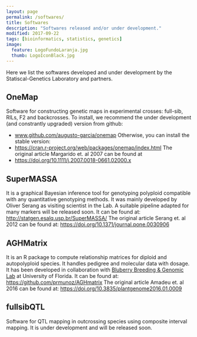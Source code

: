 ```yaml
---
layout: page
permalink: /softwares/
title: Softwares
description: "Softwares released and/or under development."
modified: 2017-09-22
tags: [bioinformatics, statistics, genetics]
image:
  feature: LogoFundoLaranja.jpg
  thumb: LogoIconBlack.jpg
---
```


Here we list the softwares developed and under development by the Statiscal-Genetics Laboratory and partners.

## OneMap 
Software for constructing genetic maps in experimental crosses: full-sib, RILs, F2 and backcrosses.
To install, we recommend the under development (and constrantly upgraded) version from github:
- www.github.com/augusto-garcia/onemap
Otherwise, you can install the stable version:
- https://cran.r-project.org/web/packages/onemap/index.html
The original article Margarido et. al 2007 can be found at 
- https://doi.org/10.1111/j.2007.0018-0661.02000.x

## SuperMASSA
It is a graphical Bayesian inference tool for genotyping polyploid compatible with any quantitative genotyping methods. It was mainly developed by Oliver Serang as visiting scientist in the Lab. A suitable pipeline adapted for many markers will be released soon.
It can be found at:
http://statgen.esalq.usp.br/SuperMASSA/
The original article Serang et. al 2012 can be found at:
https://doi.org/10.1371/journal.pone.0030906

## AGHMatrix
It is an R package to compute relationship matrices for diploid and autopolyploid species. It handles pedigree and molecular data with dosage. It has been developed in collaboration with [Bluberry Breeding & Genomic Lab](http://www.blueberrybreeding.com/) at University of Florida.
It can be found at:
https://github.com/prmunoz/AGHmatrix
The original article Amadeu et. al 2016 can be found at:
https://doi.org/10.3835/plantgenome2016.01.0009

## fullsibQTL
Software for QTL mapping in outcrossing species using composite interval mapping. It is under development and will be released soon.

